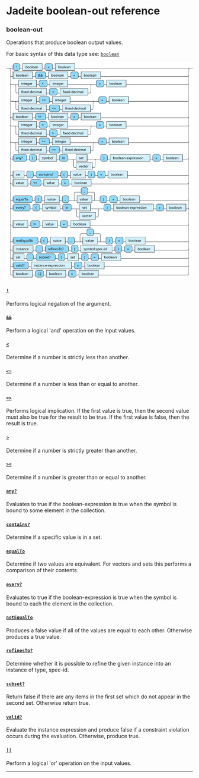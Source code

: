 <!---
  This markdown file was generated. Do not edit.
  -->

# Jadeite boolean-out reference

### <a name="boolean-out"></a>boolean-out

Operations that produce boolean output values.

For basic syntax of this data type see: [`boolean`](jadeite-basic-syntax-reference.md#boolean)

!["boolean-out"](./halite-bnf-diagrams/boolean-out-j.svg)

#### [`!`](jadeite-full-reference.md#_B)

Performs logical negation of the argument.

#### [`&&`](jadeite-full-reference.md#&&)

Perform a logical 'and' operation on the input values.

#### [`<`](jadeite-full-reference.md#_L)

Determine if a number is strictly less than another.

#### [`<=`](jadeite-full-reference.md#_L_E)

Determine if a number is less than or equal to another.

#### [`=>`](jadeite-full-reference.md#_E_G)

Performs logical implication. If the first value is true, then the second value must also be true for the result to be true. If the first value is false, then the result is true.

#### [`>`](jadeite-full-reference.md#_G)

Determine if a number is strictly greater than another.

#### [`>=`](jadeite-full-reference.md#_G_E)

Determine if a number is greater than or equal to another.

#### [`any?`](jadeite-full-reference.md#any_Q)

Evaluates to true if the boolean-expression is true when the symbol is bound to some element in the collection.

#### [`contains?`](jadeite-full-reference.md#contains_Q)

Determine if a specific value is in a set.

#### [`equalTo`](jadeite-full-reference.md#equalTo)

Determine if two values are equivalent. For vectors and sets this performs a comparison of their contents.

#### [`every?`](jadeite-full-reference.md#every_Q)

Evaluates to true if the boolean-expression is true when the symbol is bound to each the element in the collection.

#### [`notEqualTo`](jadeite-full-reference.md#notEqualTo)

Produces a false value if all of the values are equal to each other. Otherwise produces a true value.

#### [`refinesTo?`](jadeite-full-reference.md#refinesTo_Q)

Determine whether it is possible to refine the given instance into an instance of type, spec-id.

#### [`subset?`](jadeite-full-reference.md#subset_Q)

Return false if there are any items in the first set which do not appear in the second set. Otherwise return true.

#### [`valid?`](jadeite-full-reference.md#valid_Q)

Evaluate the instance expression and produce false if a constraint violation occurs during the evaluation. Otherwise, produce true.

#### [`||`](jadeite-full-reference.md#||)

Perform a logical 'or' operation on the input values.

---
